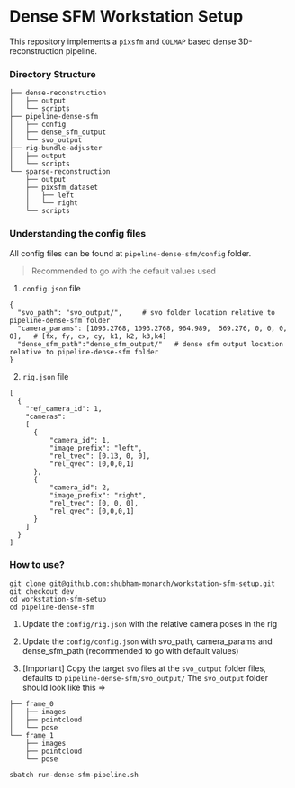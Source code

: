 # Dense SFM Workstation Setup 
This repository implements a `pixsfm` and `COLMAP` based dense 3D-reconstruction pipeline. 

### Directory Structure

```.
├── dense-reconstruction
│   ├── output
│   └── scripts
├── pipeline-dense-sfm
│   ├── config
│   ├── dense_sfm_output
│   └── svo_output
├── rig-bundle-adjuster
│   ├── output
│   └── scripts
└── sparse-reconstruction
    ├── output
    ├── pixsfm_dataset
    │   ├── left
    │   └── right
    └── scripts
```

### Understanding the config files 

All config files can be found at `pipeline-dense-sfm/config` folder. 

> Recommended to go with the default values used

1. `config.json` file
```
{
  "svo_path": "svo_output/",     # svo folder location relative to pipeline-dense-sfm folder
  "camera_params": [1093.2768, 1093.2768, 964.989,  569.276, 0, 0, 0, 0],   # [fx, fy, cx, cy, k1, k2, k3,k4]    
  "dense_sfm_path":"dense_sfm_output/"   # dense sfm output location relative to pipeline-dense-sfm folder 
}
```

2. `rig.json` file 
```
[
  {
    "ref_camera_id": 1,
    "cameras":
    [
      {
          "camera_id": 1,
          "image_prefix": "left",
          "rel_tvec": [0.13, 0, 0],
          "rel_qvec": [0,0,0,1]
      },
      {
          "camera_id": 2,
          "image_prefix": "right",
          "rel_tvec": [0, 0, 0],
	      "rel_qvec": [0,0,0,1]
      }
    ]
  }
]

```

### How to use? 

```
git clone git@github.com:shubham-monarch/workstation-sfm-setup.git
git checkout dev
cd workstation-sfm-setup
cd pipeline-dense-sfm
```

1. Update the `config/rig.json` with the relative camera poses in the rig 
2. Update the `config/config.json` with svo_path, camera_params and dense_sfm_path (recommended to go with default values)

3. [Important] Copy the target `svo` files at the `svo_output` folder files, defaults to `pipeline-dense-sfm/svo_output/` 
The `svo_output` folder should look like this => 

```
├── frame_0
│   ├── images
│   ├── pointcloud
│   └── pose
└── frame_1
    ├── images
    ├── pointcloud
    └── pose
```

`sbatch run-dense-sfm-pipeline.sh`


